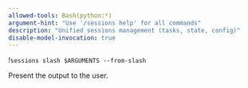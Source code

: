 ```yaml
---
allowed-tools: Bash(python:*)
argument-hint: "Use '/sessions help' for all commands"
description: "Unified sessions management (tasks, state, config)"
disable-model-invocation: true
---
```

!`sessions slash $ARGUMENTS --from-slash`

Present the output to the user.
